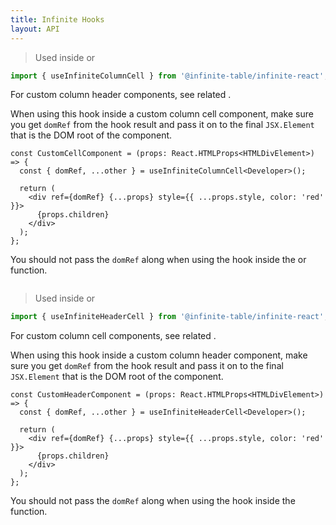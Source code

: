 ```yaml
---
title: Infinite Hooks
layout: API
---
```


<PropTable>

<Prop name="useInfiniteColumnCell" >

> Used inside <PropLink name="columns.render" /> or <PropLink name="column.components.ColumnCell" />

```ts
import { useInfiniteColumnCell } from '@infinite-table/infinite-react';
```

For custom column header components, see related <HookLink name="useInfiniteHeaderCell" />.

When using this hook inside a <PropLink name="columns.components.ColumnCell" code={false}>custom column cell component</PropLink>, make sure you get `domRef` from the hook result and pass it on to the final `JSX.Element` that is the DOM root of the component.

```tsx
const CustomCellComponent = (props: React.HTMLProps<HTMLDivElement>) => {
  const { domRef, ...other } = useInfiniteColumnCell<Developer>();

  return (
    <div ref={domRef} {...props} style={{ ...props.style, color: 'red' }}>
      {props.children}
    </div>
  );
};
```

You should not pass the `domRef` along when using the hook inside the
<PropLink name="columns.render" /> or <PropLink name="columns.renderValue" /> function.

<Sandpack title="Column with render & useInfiniteColumnCell">

```tsx file=../../reference/column-render-hooks-example.page.tsx

```

</Sandpack>

</Prop>

<Prop name="useInfiniteHeaderCell" >

> Used inside <PropLink name="columns.header" /> or <PropLink name="column.components.HeaderCell" />

```ts
import { useInfiniteHeaderCell } from '@infinite-table/infinite-react';
```

For custom column cell components, see related <HookLink name="useInfiniteColumnCell" />.

When using this hook inside a <PropLink name="columns.components.HeaderCell" code={false}>custom column header component</PropLink>, make sure you get `domRef` from the hook result and pass it on to the final `JSX.Element` that is the DOM root of the component.

```tsx
const CustomHeaderComponent = (props: React.HTMLProps<HTMLDivElement>) => {
  const { domRef, ...other } = useInfiniteHeaderCell<Developer>();

  return (
    <div ref={domRef} {...props} style={{ ...props.style, color: 'red' }}>
      {props.children}
    </div>
  );
};
```

You should not pass the `domRef` along when using the hook inside the
<PropLink name="columns.header" /> function.

<Sandpack title="Column with custom header & useInfiniteHeaderCell">

```tsx file=../../reference/column-header-hooks-example.page.tsx

```

</Sandpack>

</Prop>

</PropTable>
